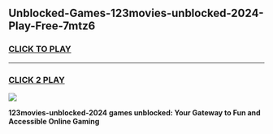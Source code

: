 
## Unblocked-Games-123movies-unblocked-2024-Play-Free-7mtz6
<h3>
<a href="https://premium76.site?title=123movies-unblocked-2024&ref=12A">CLICK TO PLAY</a></h3>
<hr>

<h3>
<a href="https://premium76.site?title=123movies-unblocked-2024&ref=12A">CLICK 2 PLAY</a>
  
</h3>

<a href="https://premium76.site?title=123movies-unblocked-2024&ref=12A"><img src="https://clearcache.store/games.png"></a>


**123movies-unblocked-2024 games unblocked: Your Gateway to Fun and Accessible Online Gaming**
